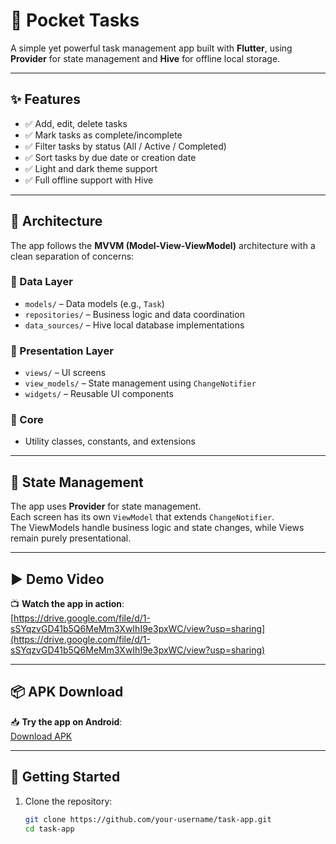 # 📱 Pocket Tasks

A simple yet powerful task management app built with **Flutter**, using **Provider** for state management and **Hive** for offline local storage.

---

## ✨ Features

- ✅ Add, edit, delete tasks
- ✅ Mark tasks as complete/incomplete
- ✅ Filter tasks by status (All / Active / Completed)
- ✅ Sort tasks by due date or creation date
- ✅ Light and dark theme support
- ✅ Full offline support with Hive

---

## 🧠 Architecture

The app follows the **MVVM (Model-View-ViewModel)** architecture with a clean separation of concerns:

### 🔹 Data Layer
- `models/` – Data models (e.g., `Task`)
- `repositories/` – Business logic and data coordination
- `data_sources/` – Hive local database implementations

### 🔹 Presentation Layer
- `views/` – UI screens
- `view_models/` – State management using `ChangeNotifier`
- `widgets/` – Reusable UI components

### 🔹 Core
- Utility classes, constants, and extensions

---

## 🔧 State Management

The app uses **Provider** for state management.  
Each screen has its own `ViewModel` that extends `ChangeNotifier`.  
The ViewModels handle business logic and state changes, while Views remain purely presentational.

---

## ▶️ Demo Video

📺 **Watch the app in action**:  
[https://drive.google.com/file/d/1-sSYqzvGD41b5Q6MeMm3XwIhI9e3pxWC/view?usp=sharing](https://drive.google.com/file/d/1-sSYqzvGD41b5Q6MeMm3XwIhI9e3pxWC/view?usp=sharing)

---

## 📦 APK Download

📥 **Try the app on Android**:  
[Download APK](https://drive.google.com/file/d/1HeiGSnH_N_5HgIwq3V8-7HiG8zHxCECv/view?usp=sharing)

---

## 🚀 Getting Started

1. Clone the repository:

   ```bash
   git clone https://github.com/your-username/task-app.git
   cd task-app

